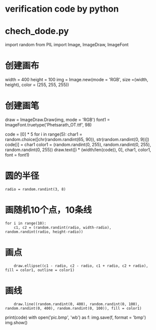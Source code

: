 # verification code by python

# chech_dode.py
import random
from PIL import Image, ImageDraw, ImageFont
# 创建画布
width = 400
height = 100
img = Image.new(mode = 'RGB', size =(width, height), color = (255, 255, 255))
# 创建画笔
draw = ImageDraw.Draw(img, mode = 'RGB')
font1 = ImageFont.truetype('Phetsarath_OT.ttf', 98)

code = [0] * 5
for i in range(5):
    char1 = random.choice([chr(random.randint(65, 90)), str(random.randint(0, 9))])
    code[i] = char1
    color1 = (random.randint(0, 255), random.randint(0, 255), random.randint(0, 255))
    draw.text([i * (width/len(code)), 0], char1, color1, font = font1)
# 圆的半径
    radio = random.randint(3, 8)  
# 画随机10个点，10条线
    for i in range(10): 
        c1, c2 = (random.randint(radio, width-radio), random.randint(radio, height-radio))
# 画点
        draw.ellipse((c1 - radio, c2 - radio, c1 + radio, c2 + radio), fill = color1, outline = color1)
# 画线
        draw.line((random.randint(0, 400), random.randint(0, 100), random.randint(0, 400), random.randint(0, 100)), fill = color1) 

print(code)
with open('pic.bmp', 'wb') as f:
    img.save(f, format = 'bmp')
img.show()
